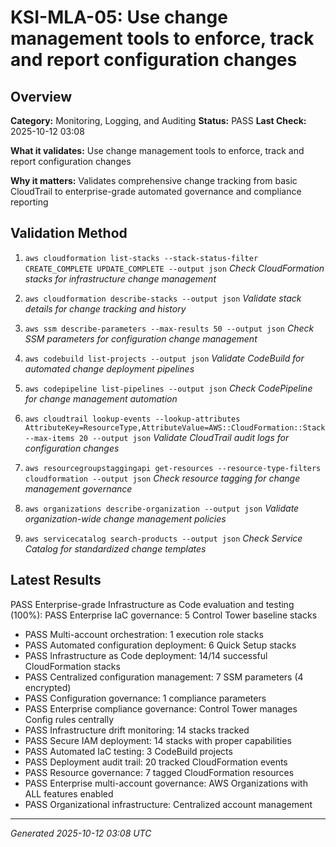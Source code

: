 # KSI-MLA-05: Use change management tools to enforce, track and report configuration changes

## Overview

**Category:** Monitoring, Logging, and Auditing
**Status:** PASS
**Last Check:** 2025-10-12 03:08

**What it validates:** Use change management tools to enforce, track and report configuration changes

**Why it matters:** Validates comprehensive change tracking from basic CloudTrail to enterprise-grade automated governance and compliance reporting

## Validation Method

1. `aws cloudformation list-stacks --stack-status-filter CREATE_COMPLETE UPDATE_COMPLETE --output json`
   *Check CloudFormation stacks for infrastructure change management*

2. `aws cloudformation describe-stacks --output json`
   *Validate stack details for change tracking and history*

3. `aws ssm describe-parameters --max-results 50 --output json`
   *Check SSM parameters for configuration change management*

4. `aws codebuild list-projects --output json`
   *Validate CodeBuild for automated change deployment pipelines*

5. `aws codepipeline list-pipelines --output json`
   *Check CodePipeline for change management automation*

6. `aws cloudtrail lookup-events --lookup-attributes AttributeKey=ResourceType,AttributeValue=AWS::CloudFormation::Stack --max-items 20 --output json`
   *Validate CloudTrail audit logs for configuration changes*

7. `aws resourcegroupstaggingapi get-resources --resource-type-filters cloudformation --output json`
   *Check resource tagging for change management governance*

8. `aws organizations describe-organization --output json`
   *Validate organization-wide change management policies*

9. `aws servicecatalog search-products --output json`
   *Check Service Catalog for standardized change templates*

## Latest Results

PASS Enterprise-grade Infrastructure as Code evaluation and testing (100%): PASS Enterprise IaC governance: 5 Control Tower baseline stacks
- PASS Multi-account orchestration: 1 execution role stacks
- PASS Automated configuration deployment: 6 Quick Setup stacks
- PASS Infrastructure as Code deployment: 14/14 successful CloudFormation stacks
- PASS Centralized configuration management: 7 SSM parameters (4 encrypted)
- PASS Configuration governance: 1 compliance parameters
- PASS Enterprise compliance governance: Control Tower manages Config rules centrally
- PASS Infrastructure drift monitoring: 14 stacks tracked
- PASS Secure IAM deployment: 14 stacks with proper capabilities
- PASS Automated IaC testing: 3 CodeBuild projects
- PASS Deployment audit trail: 20 tracked CloudFormation events
- PASS Resource governance: 7 tagged CloudFormation resources
- PASS Enterprise multi-account governance: AWS Organizations with ALL features enabled
- PASS Organizational infrastructure: Centralized account management

---
*Generated 2025-10-12 03:08 UTC*